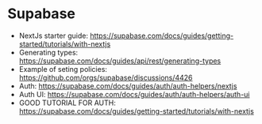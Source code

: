 # Supabase

- NextJs starter guide: https://supabase.com/docs/guides/getting-started/tutorials/with-nextjs
- Generating types: https://supabase.com/docs/guides/api/rest/generating-types
- Example of seting policies: https://github.com/orgs/supabase/discussions/4426
- Auth: https://supabase.com/docs/guides/auth/auth-helpers/nextjs
- Auth UI: https://supabase.com/docs/guides/auth/auth-helpers/auth-ui
- GOOD TUTORIAL FOR AUTH: https://supabase.com/docs/guides/getting-started/tutorials/with-nextjs
